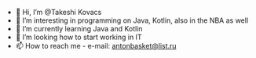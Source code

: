 - 👋 Hi, I’m @Takeshi Kovacs
- 👀 I’m interesting in programming on Java, Kotlin, also in the NBA as well
- 🌱 I’m currently learning Java and Kotlin
- 💞️ I’m looking how to start working in IT
- 📫 How to reach me - e-mail: antonbasket@list.ru
